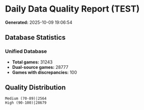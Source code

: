 # Daily Data Quality Report (TEST)

**Generated:** 2025-10-09 19:06:54

## Database Statistics

### Unified Database
- **Total games:** 31243
- **Dual-source games:** 28777
- **Games with discrepancies:** 100

## Quality Distribution

```
Medium (70-89)|2564
High (90-100)|28679
```
